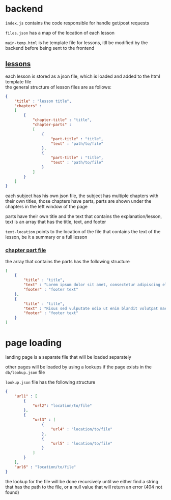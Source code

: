 # backend
`index.js` contains the code responsible for handle get/post requests

`files.json` has a map of the location of each lesson

`main-temp.html` is he template file for lessons, itll be modified by the backend before being sent to the frontend

## <u>lessons</u>
each lesson is stored as a json file, which is loaded and added to the html template file<br>
the general structure of lesson files are as follows:
```json
{
    "title" : "lesson title",
    "chapters" : 
    [
        {
            "chapter-title" : "title",
            "chapter-parts" :
            [
                {
                    "part-title" : "title",
                    "text" : "path/to/file"
                },
                {
                    "part-title" : "title",
                    "text" : "path/to/file"
                }
            ]
        }
    ]
}
```
each subject has his own json file, the subject has multiple chapters with their own titles, those chapters have parts, parts are shown under the chapters in the left window of the page

parts have their own title and the text that contains the explanation/lesson, text is an array that has the title, text, and footer

`text-location` points to the location of the file that contains the text of the lesson, be it a summary or a full lesson

### <u>chapter part file</u>
the array that contains the parts has the following structure
```json
[
    {
        "title" : "title",
        "text" : "Lorem ipsum dolor sit amet, consectetur adipiscing elit, sed do eiusmod tempor incididunt ut labore et dolore magna aliqua. Ut enim ad minim veniam, quis nostrud exercitation ullamco laboris nisi ut aliquip ex ea commodo consequat. Duis aute irure dolor in reprehenderit in voluptate velit esse cillum dolore eu fugiat nulla pariatur. Excepteur sint occaecat cupidatat non proident, sunt in culpa qui officia deserunt mollit anim id est laborum.",
        "footer" : "footer text"
    },
    {
        "title" : "title",
        "text" : "Risus sed vulputate odio ut enim blandit volutpat maecenas volutpat. Id aliquet risus feugiat in. Duis ultricies lacus sed turpis tincidunt id aliquet. Sollicitudin aliquam ultrices sagittis orci. Tristique nulla aliquet enim tortor at auctor urna nunc id. Leo vel fringilla est ullamcorper eget nulla. Sit amet justo donec enim diam. At in tellus integer feugiat scelerisque varius morbi enim. Turpis cursus in hac habitasse platea dictumst quisque. A arcu cursus vitae congue. Arcu cursus vitae congue mauris rhoncus aenean vel elit. Fames ac turpis egestas integer eget aliquet nibh praesent. Viverra accumsan in nisl nisi scelerisque eu ultrices vitae auctor.",
        "footer" : "footer text"
    }
]
```

# page loading
landing page is a separate file that will be loaded separately

other pages will be loaded by using a lookups if the page exists in the `db/lookup.json` file

`lookup.json` file has the following structure
```json
{
    "url1" : [
        {
            "url2": "location/to/file"
        },
        {
            "url3" : [
                {
                    "url4" : "location/to/file"
                },
                {
                    "url5" : "location/to/file"
                }
            ]
        }
    ],
    "url6" : "location/to/file"
}
```
the lookup for the file will be done recursively until we either find a string that has the path to the file, or a null value that will return an error (404 not found) 